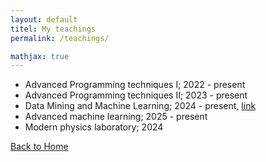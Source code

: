 ```yaml
---
layout: default
titel: My teachings
permalink: /teachings/

mathjax: true
---
```


* Advanced Programming techniques I; 2022 - present  
* Advanced Programming techniques II; 2023 - present  
* Data Mining and Machine Learning; 2024 - present, [link](https://csabaibio.github.io/physdm/)
* Advanced machine learning; 2025 - present
* Modern physics laboratory; 2024

[Back to Home](/)